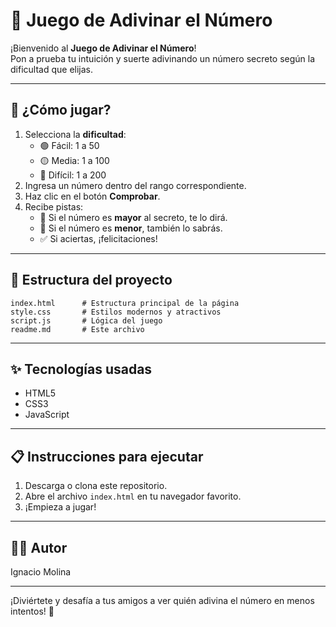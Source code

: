 # 🎲 Juego de Adivinar el Número

¡Bienvenido al **Juego de Adivinar el Número**!  
Pon a prueba tu intuición y suerte adivinando un número secreto según la dificultad que elijas.

---

## 🚀 ¿Cómo jugar?

1. Selecciona la **dificultad**:
   - 🟢 Fácil: 1 a 50
   - 🟡 Media: 1 a 100
   - 🔴 Difícil: 1 a 200
2. Ingresa un número dentro del rango correspondiente.
3. Haz clic en el botón **Comprobar**.
4. Recibe pistas:
   - 🔼 Si el número es **mayor** al secreto, te lo dirá.
   - 🔽 Si el número es **menor**, también lo sabrás.
   - ✅ Si aciertas, ¡felicitaciones!

---

## 📂 Estructura del proyecto

```
index.html      # Estructura principal de la página
style.css       # Estilos modernos y atractivos
script.js       # Lógica del juego
readme.md       # Este archivo
```

---

## ✨ Tecnologías usadas

- HTML5
- CSS3
- JavaScript

---

## 📋 Instrucciones para ejecutar

1. Descarga o clona este repositorio.
2. Abre el archivo `index.html` en tu navegador favorito.
3. ¡Empieza a jugar!

---

## 👨‍💻 Autor

Ignacio Molina

---

¡Diviértete y desafía a tus amigos a ver quién adivina el número en menos intentos! 🎉

